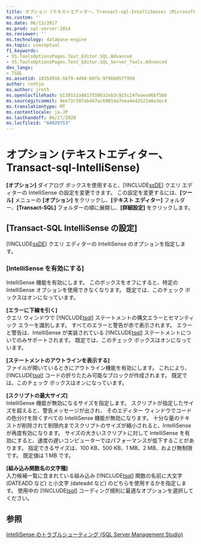 ```yaml
---
title: オプション (テキストエディター、Transact-sql-IntelliSense) |Microsoft Docs
ms.custom: ''
ms.date: 06/13/2017
ms.prod: sql-server-2014
ms.reviewer: ''
ms.technology: database-engine
ms.topic: conceptual
f1_keywords:
- VS.ToolsOptionsPages.Text_Editor.SQL.Advanced
- VS.ToolsOptionsPages.Text_Editor.SQL_Server_Tools.Advanced
dev_langs:
- TSQL
ms.assetid: 1855d916-5bf9-4d94-b0fb-9f9bb05ff950
author: rothja
ms.author: jroth
ms.openlocfilehash: b130152a8817550b32eb3c923c24feaea96bf5b0
ms.sourcegitcommit: 9ee72c507ab447ac69014a7eea4e43523a0a3ec4
ms.translationtype: MT
ms.contentlocale: ja-JP
ms.lasthandoff: 06/17/2020
ms.locfileid: "84929753"
---
```

# <a name="options-text-editor-transact-sql-intellisense"></a>オプション (テキストエディター、Transact-sql-IntelliSense)
  **[オプション]** ダイアログ ボックスを使用すると、[!INCLUDE[ssDE](../includes/ssde-md.md)] クエリ エディターの IntelliSense の設定を変更できます。 この設定を変更するには、**[ツール]** メニューの **[オプション]** をクリックし、**[テキスト エディター]** フォルダー、**[Transact-SQL]** フォルダーの順に展開し、**[詳細設定]** をクリックします。  
  
## <a name="transact-sql-intellisense-settings"></a>[Transact-SQL IntelliSense の設定]  
 [!INCLUDE[ssDE](../includes/ssde-md.md)] クエリ エディターの IntelliSense のオプションを指定します。  
  
### <a name="enable-intellisense"></a>[IntelliSense を有効にする]  
 IntelliSense 機能を有効にします。 このボックスをオフにすると、特定の IntelliSense オプションを使用できなくなります。 既定では、このチェック ボックスはオンになっています。  
  
 **[エラーに下線を引く]**  
 クエリ ウィンドウで [!INCLUDE[tsql](../includes/tsql-md.md)] ステートメントの構文エラーとセマンティック エラーを識別します。 すべてのエラーと警告が赤で表示されます。 エラーと警告は、IntelliSense が実装されている [!INCLUDE[tsql](../includes/tsql-md.md)] ステートメントについてのみサポートされます。 既定では、このチェック ボックスはオンになっています。  
  
 **[ステートメントのアウトラインを表示する]**  
 ファイルが開いているときにアウトライン機能を有効にします。 これにより、[!INCLUDE[tsql](../includes/tsql-md.md)] コードの折りたたみ可能なブロックが作成されます。 既定では、このチェック ボックスはオンになっています。  
  
 **[スクリプトの最大サイズ]**  
 IntelliSense 機能が無効になるサイズを指定します。 スクリプトが指定したサイズを超えると、警告メッセージが出され、 そのエディター ウィンドウでコードの色分けを除くすべての IntelliSense 機能が無効になります。 十分な量のテキストが削除されて制限内までスクリプトのサイズが縮小されると、IntelliSense が再度有効になります。 サイズの大きいスクリプトに対して IntelliSense を有効にすると、速度の遅いコンピューターではパフォーマンスが低下することがあります。 指定できるサイズは、100 KB、500 KB、1 MB、2 MB、および無制限です。 既定値は 1 MB です。  
  
 **[組み込み関数名の文字種]**  
 入力候補一覧に含まれている組み込み [!INCLUDE[tsql](../includes/tsql-md.md)] 関数の名前に大文字 (DATEADD など) と小文字 (dateadd など) のどちらを使用するかを指定します。 使用中の [!INCLUDE[tsql](../includes/tsql-md.md)] コーディング規則に最適なオプションを選択してください。  
  
## <a name="see-also"></a>参照  
 [IntelliSense のトラブルシューティング &#40;SQL Server Management Studio&#41;](../relational-databases/scripting/troubleshooting-intellisense.md)  
  
  
